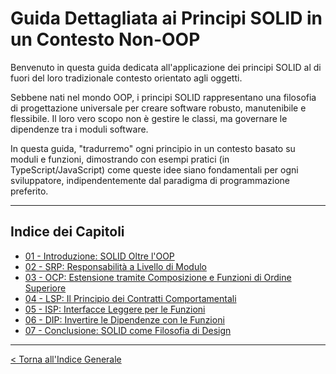 # Guida Dettagliata ai Principi SOLID in un Contesto Non-OOP

Benvenuto in questa guida dedicata all'applicazione dei principi SOLID al di fuori del loro tradizionale contesto orientato agli oggetti.

Sebbene nati nel mondo OOP, i principi SOLID rappresentano una filosofia di progettazione universale per creare software robusto, manutenibile e flessibile. Il loro vero scopo non è gestire le classi, ma governare le dipendenze tra i moduli software.

In questa guida, "tradurremo" ogni principio in un contesto basato su moduli e funzioni, dimostrando con esempi pratici (in TypeScript/JavaScript) come queste idee siano fondamentali per ogni sviluppatore, indipendentemente dal paradigma di programmazione preferito.

---

## Indice dei Capitoli

*   [01 - Introduzione: SOLID Oltre l'OOP](./01-introduzione-solid-oltre-oop.md)
*   [02 - SRP: Responsabilità a Livello di Modulo](./02-srp-responsabilita-a-livello-di-modulo.md)
*   [03 - OCP: Estensione tramite Composizione e Funzioni di Ordine Superiore](./03-ocp-estensione-tramite-composizione.md)
*   [04 - LSP: Il Principio dei Contratti Comportamentali](./04-lsp-il-principio-dei-contratti-comportamentali.md)
*   [05 - ISP: Interfacce Leggere per le Funzioni](./05-isp-interfacce-leggere-per-le-funzioni.md)
*   [06 - DIP: Invertire le Dipendenze con le Funzioni](./06-dip-invertire-le-dipendenze-con-le-funzioni.md)
*   [07 - Conclusione: SOLID come Filosofia di Design](./07-conclusione-solid-come-filosofia.md)

---

[< Torna all'Indice Generale](../README.md)
